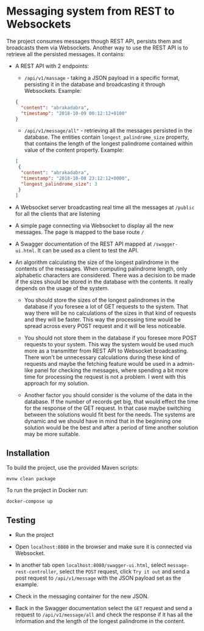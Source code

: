 # Messaging system from REST to Websockets

The project consumes messages though REST API, persists them and broadcasts them via Websockets. 
Another way to use the REST API is to retrieve all the persisted messages. 
It contains:

* A REST API with 2 endpoints:
    * `/api/v1/massage` - taking a JSON payload in a specific format, 
    persisting it in the database and broadcasting it through Websockets. 
    Example:
    
    ```json
    {
      "content": "abrakadabra",
      "timestamp": "2018-10-09 00:12:12+0100"
    }
    ```
    * `/api/v1/message/all"` - retrieving all the messages persisted in the database. 
    The entities contain `longest_palindrome_size` property, 
    that contains the length of the longest palindrome 
    contained within value of the content property. 
    Example:
    ```json
    [
     {   
      "content": "abrakadabra",
      "timestamp": "2018-10-08 23:12:12+0000",
      "longest_palindrome_size": 3
     }
    ]
    ```

* A Websocket server broadcasting real time all the messages 
at `/public` for all the clients that are listening

* A simple page connecting via Websocket to display all the new messages. 
The page is mapped to the base route `/`

* A Swagger documentation of the REST API mapped at `/swagger-ui.html`. 
It can be used as a client to test the API.

* An algorithm calculating the size of the longest palindrome in the contents of the messages.
When computing palindrome length, only alphabetic characters are considered. 
There was a decision to be made if the sizes should be stored in the database with the contents.
It really depends on the usage of the system.

  * You should store the sizes of the longest palindromes in the database if you foresee
  a lot of GET requests to the system. That way there will be no calculations of the sizes
   in that kind of requests and they will be faster. This way the processing time would be spread
   across every POST request and it will be less noticeable.
   
  * You should not store them in the database if you foresee more POST requests to your system. 
  This way the system would be used much more as a transmitter from REST API to Websocket broadcasting. 
  There won't be unnecessary calculations during these kind of requests and maybe the fetching feature
  would be used in a admin-like panel for checking the messages, where spending a bit more time for
  processing the request is not a problem. I went with this approach for my solution. 
  
  * Another factor you should consider is the volume of the data in the database. If the number of records
  get big, that would effect the time for the response of the GET request. In that case maybe switching
  between the solutions would fit best for the needs. The systems are dynamic and we should have in mind
  that in the beginning one solution would be the best and after a period of time another solution may be
  more suitable.
                                      

## Installation

To build the project, use the provided Maven scripts:
```
mvnw clean package
```
To run the project in Docker run:
```
docker-compose up
```

## Testing

* Run the project

* Open `localhost:8080` in the browser and make sure it is connected via Websocket.

* In another tab open `localhost:8080/swagger-ui.html`, select `message-rest-controller`, 
select the `POST` request, click `Try it out` and send a post request to `/api/v1/message`
 with the JSON payload set as the example.
 
* Check in the messaging container for the new JSON.
 
* Back in the Swagger documentation select the `GET` request and send a request to `/api/v1/message/all` 
 and check the response if it has all the information and the length of the longest palindrome 
 in the content.
